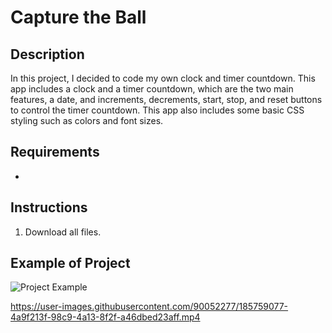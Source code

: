 # Capture the Ball

## Description
In this project, I decided to code my own clock and timer countdown. This app includes a clock and a timer countdown, which are the two main features, a date, and increments, decrements, start, stop, and reset buttons to control the timer countdown. This app also includes some basic CSS styling such as colors and font sizes.

## Requirements
* 

## Instructions
1. Download all files.

## Example of Project
![Project Example](https://user-images.githubusercontent.com/90052277/185758930-d170641e-22a7-44f7-9174-b1e91fe4ba6a.png)

https://user-images.githubusercontent.com/90052277/185759077-4a9f213f-98c9-4a13-8f2f-a46dbed23aff.mp4


